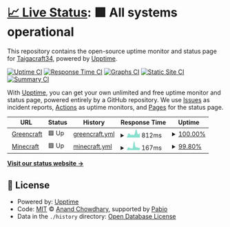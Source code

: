 # [📈 Live Status](https://Taigacraft34.github.io/status-gc): <!--live status--> **🟩 All systems operational**

This repository contains the open-source uptime monitor and status page for [Taigacraft34](https://neridium.fr/), powered by [Upptime](https://github.com/upptime/upptime).

[![Uptime CI](https://github.com/Taigacraft34/status-gc/workflows/Uptime%20CI/badge.svg)](https://github.com/Taigacraft34/status-gc/actions?query=workflow%3A%22Uptime+CI%22)
[![Response Time CI](https://github.com/Taigacraft34/status-gc/workflows/Response%20Time%20CI/badge.svg)](https://github.com/Taigacraft34/status-gc/actions?query=workflow%3A%22Response+Time+CI%22)
[![Graphs CI](https://github.com/Taigacraft34/status-gc/workflows/Graphs%20CI/badge.svg)](https://github.com/Taigacraft34/status-gc/actions?query=workflow%3A%22Graphs+CI%22)
[![Static Site CI](https://github.com/Taigacraft34/status-gc/workflows/Static%20Site%20CI/badge.svg)](https://github.com/Taigacraft34/status-gc/actions?query=workflow%3A%22Static+Site+CI%22)
[![Summary CI](https://github.com/Taigacraft34/status-gc/workflows/Summary%20CI/badge.svg)](https://github.com/Taigacraft34/status-gc/actions?query=workflow%3A%22Summary+CI%22)

With [Upptime](https://upptime.js.org), you can get your own unlimited and free uptime monitor and status page, powered entirely by a GitHub repository. We use [Issues](https://github.com/Taigacraft34/status-gc/issues) as incident reports, [Actions](https://github.com/Taigacraft34/status-gc/actions) as uptime monitors, and [Pages](https://Taigacraft34.github.io/status-gc) for the status page.

<!--start: status pages-->
<!-- This summary is generated by Upptime (https://github.com/upptime/upptime) -->
<!-- Do not edit this manually, your changes will be overwritten -->
<!-- prettier-ignore -->
| URL | Status | History | Response Time | Uptime |
| --- | ------ | ------- | ------------- | ------ |
| <img alt="" src="https://icons.duckduckgo.com/ip3/greencraft.fr.ico" height="13"> [Greencraft](https://greencraft.fr) | 🟩 Up | [greencraft.yml](https://github.com/Taigacraft34/status-gc/commits/HEAD/history/greencraft.yml) | <details><summary><img alt="Response time graph" src="./graphs/greencraft/response-time-week.png" height="20"> 812ms</summary><br><a href="https://gcstatus.openvanilla.fr/history/greencraft"><img alt="Response time 934" src="https://img.shields.io/endpoint?url=https%3A%2F%2Fraw.githubusercontent.com%2FTaigacraft34%2Fstatus-gc%2FHEAD%2Fapi%2Fgreencraft%2Fresponse-time.json"></a><br><a href="https://gcstatus.openvanilla.fr/history/greencraft"><img alt="24-hour response time 799" src="https://img.shields.io/endpoint?url=https%3A%2F%2Fraw.githubusercontent.com%2FTaigacraft34%2Fstatus-gc%2FHEAD%2Fapi%2Fgreencraft%2Fresponse-time-day.json"></a><br><a href="https://gcstatus.openvanilla.fr/history/greencraft"><img alt="7-day response time 812" src="https://img.shields.io/endpoint?url=https%3A%2F%2Fraw.githubusercontent.com%2FTaigacraft34%2Fstatus-gc%2FHEAD%2Fapi%2Fgreencraft%2Fresponse-time-week.json"></a><br><a href="https://gcstatus.openvanilla.fr/history/greencraft"><img alt="30-day response time 934" src="https://img.shields.io/endpoint?url=https%3A%2F%2Fraw.githubusercontent.com%2FTaigacraft34%2Fstatus-gc%2FHEAD%2Fapi%2Fgreencraft%2Fresponse-time-month.json"></a><br><a href="https://gcstatus.openvanilla.fr/history/greencraft"><img alt="1-year response time 934" src="https://img.shields.io/endpoint?url=https%3A%2F%2Fraw.githubusercontent.com%2FTaigacraft34%2Fstatus-gc%2FHEAD%2Fapi%2Fgreencraft%2Fresponse-time-year.json"></a></details> | <details><summary><a href="https://gcstatus.openvanilla.fr/history/greencraft">100.00%</a></summary><a href="https://gcstatus.openvanilla.fr/history/greencraft"><img alt="All-time uptime 100.00%" src="https://img.shields.io/endpoint?url=https%3A%2F%2Fraw.githubusercontent.com%2FTaigacraft34%2Fstatus-gc%2FHEAD%2Fapi%2Fgreencraft%2Fuptime.json"></a><br><a href="https://gcstatus.openvanilla.fr/history/greencraft"><img alt="24-hour uptime 100.00%" src="https://img.shields.io/endpoint?url=https%3A%2F%2Fraw.githubusercontent.com%2FTaigacraft34%2Fstatus-gc%2FHEAD%2Fapi%2Fgreencraft%2Fuptime-day.json"></a><br><a href="https://gcstatus.openvanilla.fr/history/greencraft"><img alt="7-day uptime 100.00%" src="https://img.shields.io/endpoint?url=https%3A%2F%2Fraw.githubusercontent.com%2FTaigacraft34%2Fstatus-gc%2FHEAD%2Fapi%2Fgreencraft%2Fuptime-week.json"></a><br><a href="https://gcstatus.openvanilla.fr/history/greencraft"><img alt="30-day uptime 100.00%" src="https://img.shields.io/endpoint?url=https%3A%2F%2Fraw.githubusercontent.com%2FTaigacraft34%2Fstatus-gc%2FHEAD%2Fapi%2Fgreencraft%2Fuptime-month.json"></a><br><a href="https://gcstatus.openvanilla.fr/history/greencraft"><img alt="1-year uptime 100.00%" src="https://img.shields.io/endpoint?url=https%3A%2F%2Fraw.githubusercontent.com%2FTaigacraft34%2Fstatus-gc%2FHEAD%2Fapi%2Fgreencraft%2Fuptime-year.json"></a></details>
| <img alt="" src="https://icons.duckduckgo.com/ip3/null.ico" height="13"> [Minecraft](play.greencraft.fr) | 🟩 Up | [minecraft.yml](https://github.com/Taigacraft34/status-gc/commits/HEAD/history/minecraft.yml) | <details><summary><img alt="Response time graph" src="./graphs/minecraft/response-time-week.png" height="20"> 167ms</summary><br><a href="https://gcstatus.openvanilla.fr/history/minecraft"><img alt="Response time 216" src="https://img.shields.io/endpoint?url=https%3A%2F%2Fraw.githubusercontent.com%2FTaigacraft34%2Fstatus-gc%2FHEAD%2Fapi%2Fminecraft%2Fresponse-time.json"></a><br><a href="https://gcstatus.openvanilla.fr/history/minecraft"><img alt="24-hour response time 112" src="https://img.shields.io/endpoint?url=https%3A%2F%2Fraw.githubusercontent.com%2FTaigacraft34%2Fstatus-gc%2FHEAD%2Fapi%2Fminecraft%2Fresponse-time-day.json"></a><br><a href="https://gcstatus.openvanilla.fr/history/minecraft"><img alt="7-day response time 167" src="https://img.shields.io/endpoint?url=https%3A%2F%2Fraw.githubusercontent.com%2FTaigacraft34%2Fstatus-gc%2FHEAD%2Fapi%2Fminecraft%2Fresponse-time-week.json"></a><br><a href="https://gcstatus.openvanilla.fr/history/minecraft"><img alt="30-day response time 216" src="https://img.shields.io/endpoint?url=https%3A%2F%2Fraw.githubusercontent.com%2FTaigacraft34%2Fstatus-gc%2FHEAD%2Fapi%2Fminecraft%2Fresponse-time-month.json"></a><br><a href="https://gcstatus.openvanilla.fr/history/minecraft"><img alt="1-year response time 216" src="https://img.shields.io/endpoint?url=https%3A%2F%2Fraw.githubusercontent.com%2FTaigacraft34%2Fstatus-gc%2FHEAD%2Fapi%2Fminecraft%2Fresponse-time-year.json"></a></details> | <details><summary><a href="https://gcstatus.openvanilla.fr/history/minecraft">99.80%</a></summary><a href="https://gcstatus.openvanilla.fr/history/minecraft"><img alt="All-time uptime 99.94%" src="https://img.shields.io/endpoint?url=https%3A%2F%2Fraw.githubusercontent.com%2FTaigacraft34%2Fstatus-gc%2FHEAD%2Fapi%2Fminecraft%2Fuptime.json"></a><br><a href="https://gcstatus.openvanilla.fr/history/minecraft"><img alt="24-hour uptime 100.00%" src="https://img.shields.io/endpoint?url=https%3A%2F%2Fraw.githubusercontent.com%2FTaigacraft34%2Fstatus-gc%2FHEAD%2Fapi%2Fminecraft%2Fuptime-day.json"></a><br><a href="https://gcstatus.openvanilla.fr/history/minecraft"><img alt="7-day uptime 99.80%" src="https://img.shields.io/endpoint?url=https%3A%2F%2Fraw.githubusercontent.com%2FTaigacraft34%2Fstatus-gc%2FHEAD%2Fapi%2Fminecraft%2Fuptime-week.json"></a><br><a href="https://gcstatus.openvanilla.fr/history/minecraft"><img alt="30-day uptime 99.94%" src="https://img.shields.io/endpoint?url=https%3A%2F%2Fraw.githubusercontent.com%2FTaigacraft34%2Fstatus-gc%2FHEAD%2Fapi%2Fminecraft%2Fuptime-month.json"></a><br><a href="https://gcstatus.openvanilla.fr/history/minecraft"><img alt="1-year uptime 99.94%" src="https://img.shields.io/endpoint?url=https%3A%2F%2Fraw.githubusercontent.com%2FTaigacraft34%2Fstatus-gc%2FHEAD%2Fapi%2Fminecraft%2Fuptime-year.json"></a></details>

<!--end: status pages-->

[**Visit our status website →**](https://Taigacraft34.github.io/status-gc)

## 📄 License

- Powered by: [Upptime](https://github.com/upptime/upptime)
- Code: [MIT](./LICENSE) © [Anand Chowdhary](https://anandchowdhary.com), supported by [Pabio](https://pabio.com)
- Data in the `./history` directory: [Open Database License](https://opendatacommons.org/licenses/odbl/1-0/)
